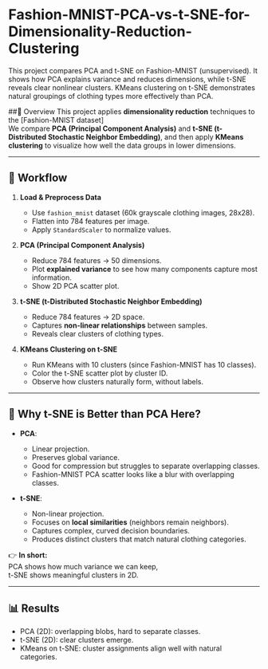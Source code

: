 # Fashion-MNIST-PCA-vs-t-SNE-for-Dimensionality-Reduction-Clustering
This project compares PCA and t-SNE on Fashion-MNIST (unsupervised). It shows how PCA explains variance and reduces dimensions, while t-SNE reveals clear nonlinear clusters. KMeans clustering on t-SNE demonstrates natural groupings of clothing types more effectively than PCA.

##📖 Overview
This project applies **dimensionality reduction** techniques to the [Fashion-MNIST dataset]  
We compare **PCA (Principal Component Analysis)** and **t-SNE (t-Distributed Stochastic Neighbor Embedding)**, and then apply **KMeans clustering** to visualize how well the data groups in lower dimensions.

---

## 🔑 Workflow

1. **Load & Preprocess Data**
   - Use `fashion_mnist` dataset (60k grayscale clothing images, 28x28).
   - Flatten into 784 features per image.
   - Apply `StandardScaler` to normalize values.

2. **PCA (Principal Component Analysis)**
   - Reduce 784 features → 50 dimensions.
   - Plot **explained variance** to see how many components capture most information.
   - Show 2D PCA scatter plot.

3. **t-SNE (t-Distributed Stochastic Neighbor Embedding)**
   - Reduce 784 features → 2D space.
   - Captures **non-linear relationships** between samples.
   - Reveals clear clusters of clothing types.

4. **KMeans Clustering on t-SNE**
   - Run KMeans with 10 clusters (since Fashion-MNIST has 10 classes).
   - Color the t-SNE scatter plot by cluster ID.
   - Observe how clusters naturally form, without labels.

---

## 🤔 Why t-SNE is Better than PCA Here?

- **PCA**:
  - Linear projection.
  - Preserves global variance.
  - Good for compression but struggles to separate overlapping classes.
  - Fashion-MNIST PCA scatter looks like a blur with overlapping classes.

- **t-SNE**:
  - Non-linear projection.
  - Focuses on **local similarities** (neighbors remain neighbors).
  - Captures complex, curved decision boundaries.
  - Produces distinct clusters that match natural clothing categories.

👉 **In short:**  
PCA shows how much variance we can keep,  
t-SNE shows meaningful clusters in 2D.

---

## 📊 Results

- PCA (2D): overlapping blobs, hard to separate classes.  
- t-SNE (2D): clear clusters emerge.  
- KMeans on t-SNE: cluster assignments align well with natural categories.
